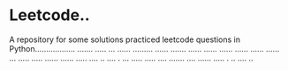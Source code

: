 # Leetcode..
A repository for some solutions practiced leetcode questions in Python.................. ....... ..... ... ...... ......... ...... ....... ...... ...... ...... ...... ...... ...... ... ..... ..... ...... ...... ..... .... .. .... . ... ..... ..... .... ....... .... ...... ..... . .. .... ..
